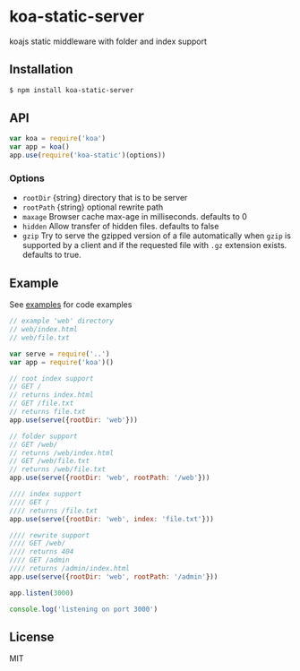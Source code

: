 # koa-static-server
koajs static middleware with folder and index support

## Installation

```bash
$ npm install koa-static-server
```

## API

```js
var koa = require('koa')
var app = koa()
app.use(require('koa-static')(options))
```


### Options

 - `rootDir` {string} directory that is to be server
 - `rootPath` {string} optional rewrite path
 - `maxage` Browser cache max-age in milliseconds. defaults to 0
 - `hidden` Allow transfer of hidden files. defaults to false
 - `gzip` Try to serve the gzipped version of a file automatically when `gzip`
is supported by a client and if the requested file with `.gz` extension exists.
defaults to true.

## Example
See [examples](https://github.com/pkoretic/koa-static-server/tree/master/examples) for code examples

```js
// example 'web' directory
// web/index.html
// web/file.txt

var serve = require('..')
var app = require('koa')()

// root index support
// GET /
// returns index.html
// GET /file.txt
// returns file.txt
app.use(serve({rootDir: 'web'}))

// folder support
// GET /web/
// returns /web/index.html
// GET /web/file.txt
// returns /web/file.txt
app.use(serve({rootDir: 'web', rootPath: '/web'}))

//// index support
//// GET /
//// returns /file.txt
app.use(serve({rootDir: 'web', index: 'file.txt'}))

//// rewrite support
//// GET /web/
//// returns 404
//// GET /admin
//// returns /admin/index.html
app.use(serve({rootDir: 'web', rootPath: '/admin'}))

app.listen(3000)

console.log('listening on port 3000')
```

## License

  MIT
